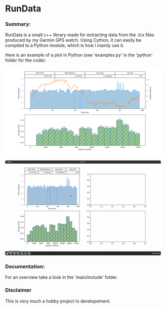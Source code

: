 # RunData

### Summary:

RunData is a small c++ library made for extracting data from the .tcx files produced by my Garmin GPS watch. Using Cython, it can easily be compiled to a Python module, which is how I mainly use it. 

Here is an example of a plot in Python (see 'examples.py' in the 'python' folder for the code):

![bilde](bilde.png)

![](spanselector.gif)
### Documentation:

For an overview take a look in the 'main/include' folder. 

### Disclaimer

This is very much a hobby project in developement. 







